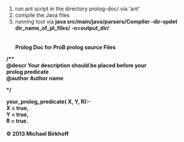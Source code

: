 1) run ant script in the directory prolog-doc/ via 'ant' <br>
2) compile the Java files<br>
3) running tool via <b>java src/main/java/parsers/Compiler -dir-spdet dir_name_of_pl_files/ -o=output_dir/<b><br>
<br><br>
Prolog Doc for ProB prolog source Files<br>

/**<br>
	@descr 	Your description should be placed before your<br>
			prolog predicate<br>
	@author Author name<br>
	
*/<br>

your_prolog_predicate( X, Y, R):-<br>
	X = true,<br>
	Y = true,<br>
	R = true.<br>
<br>
© 2013 Michael Birkhoff
